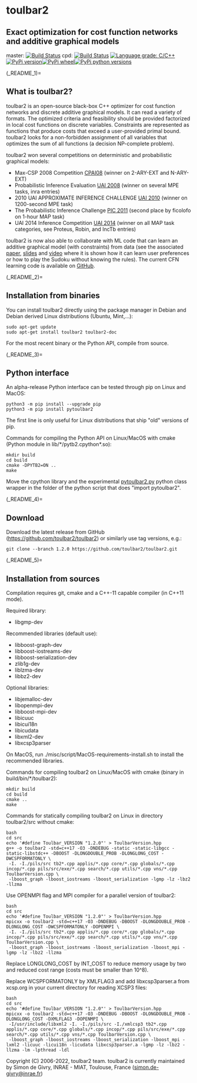 # toulbar2
## Exact optimization for cost function networks and additive graphical models 

master: [![Build Status](https://travis-ci.com/toulbar2/toulbar2.svg?branch=master)](https://travis-ci.com/toulbar2/toulbar2)
cpd: [![Build Status](https://travis-ci.com/toulbar2/toulbar2.svg?branch=cpd)](https://travis-ci.com/toulbar2/toulbar2) [![Language grade: C/C++](https://img.shields.io/lgtm/grade/cpp/g/toulbar2/toulbar2.svg?logo=lgtm&logoWidth=18)](https://lgtm.com/projects/g/toulbar2/toulbar2/context:cpp)[![PyPi version](https://img.shields.io/pypi/v/pytoulbar2.svg)](https://pypi.org/project/pytoulbar2)[![PyPi wheel](https://img.shields.io/pypi/wheel/pytoulbar2.svg)](https://pypi.org/project/pytoulbar2)[![PyPi python versions](https://img.shields.io/pypi/pyversions/pytoulbar2.svg)](https://pypi.org/project/pytoulbar2)

(_README_1)=
## What is toulbar2?

toulbar2 is an open-source black-box C++ optimizer for cost function
networks and discrete additive graphical models. It can read a variety
of formats. The optimized criteria and feasibility should be provided
factorized in local cost functions on discrete variables. Constraints
are represented as functions that produce costs that exceed a
user-provided primal bound. toulbar2 looks for a non-forbidden assignment 
of all variables that optimizes the sum of all functions (a decision 
NP-complete problem).

toulbar2 won several competitions on deterministic and probabilistic
graphical models:

* Max-CSP 2008 Competition [CPAI08][cpai08] (winner on 2-ARY-EXT and N-ARY-EXT)
* Probabilistic Inference Evaluation [UAI 2008][uai2008] (winner on several MPE tasks, inra entries)
* 2010 UAI APPROXIMATE INFERENCE CHALLENGE [UAI 2010][uai2010] (winner on 1200-second MPE task)
* The Probabilistic Inference Challenge [PIC 2011][pic2011] (second place by ficolofo on 1-hour MAP task)
* UAI 2014 Inference Competition [UAI 2014][uai2014] (winner on all MAP task categories, see Proteus, Robin, and IncTb entries)

[cpai08]: http://www.cril.univ-artois.fr/CPAI08/
[uai2008]: http://graphmod.ics.uci.edu/uai08/Evaluation/Report
[uai2010]: http://www.cs.huji.ac.il/project/UAI10/summary.php
[pic2011]: http://www.cs.huji.ac.il/project/PASCAL/board.php
[uai2014]: http://www.hlt.utdallas.edu/~vgogate/uai14-competition/leaders.html 

toulbar2 is now also able to collaborate with ML code that can learn
an additive graphical model (with constraints) from data (see the
associated
[paper](https://miat.inrae.fr/schiex/Export/Pushing_Data_in_your_CP_model.pdf),
[slides](https://miat.inrae.fr/schiex/Export/Pushing_Data_in_your_CP_model-Slides.pdf)
and [video](https://www.youtube.com/watch?v=IpUr6KIEjMs) where it is
shown how it can learn user preferences or how to play the Sudoku
without knowing the rules). The current CFN learning code is available
on [GitHub](https://github.com/toulbar2/CFN-learn).

(_README_2)=
## Installation from binaries

You can install toulbar2 directly using the package manager in Debian
and Debian derived Linux distributions (Ubuntu, Mint,...):

    sudo apt-get update
    sudo apt-get install toulbar2 toulbar2-doc

For the most recent binary or the Python API, compile from source.

(_README_3)=
## Python interface

An alpha-release Python interface can be tested through pip on Linux and MacOS:

    python3 -m pip install --upgrade pip
    python3 -m pip install pytoulbar2

The first line is only useful for Linux distributions that ship "old" versions of pip.

Commands for compiling the Python API on Linux/MacOS with cmake (Python module in lib/\*/pytb2.cpython\*.so):

    mkdir build
    cd build
    cmake -DPYTB2=ON ..
    make

Move the cpython library and the experimental [pytoulbar2.py](https://github.com/toulbar2/toulbar2/raw/master/pytoulbar2/pytoulbar2.py) python class wrapper in the folder of the python script that does "import pytoulbar2".

(_README_4)=
## Download

Download the latest release from GitHub
(https://github.com/toulbar2/toulbar2) or similarly use tag versions,
e.g.:

    git clone --branch 1.2.0 https://github.com/toulbar2/toulbar2.git


(_README_5)=
## Installation from sources

Compilation requires git, cmake and a C++-11 capable compiler (in C++11 mode). 

Required library:
* libgmp-dev

Recommended libraries (default use):
* libboost-graph-dev
* libboost-iostreams-dev
* libboost-serialization-dev
* zlib1g-dev
* liblzma-dev
* libbz2-dev

Optional libraries:
* libjemalloc-dev
* libopenmpi-dev
* libboost-mpi-dev
* libicuuc
* libicui18n
* libicudata
* libxml2-dev
* libxcsp3parser

On MacOS, run ./misc/script/MacOS-requirements-install.sh to install the recommended libraries.

Commands for compiling toulbar2 on Linux/MacOS with cmake (binary in build/bin/\*/toulbar2):

    mkdir build
    cd build
    cmake ..
    make

Commands for statically compiling toulbar2 on Linux in directory toulbar2/src without cmake:

    bash
    cd src
    echo '#define Toulbar_VERSION "1.2.0"' > ToulbarVersion.hpp
    g++ -o toulbar2 -std=c++17 -O3 -DNDEBUG -static -static-libgcc -static-libstdc++ -DBOOST -DLONGDOUBLE_PROB -DLONGLONG_COST -DWCSPFORMATONLY \
     -I. -I./pils/src tb2*.cpp applis/*.cpp core/*.cpp globals/*.cpp incop/*.cpp pils/src/exe/*.cpp search/*.cpp utils/*.cpp vns/*.cpp ToulbarVersion.cpp \
     -lboost_graph -lboost_iostreams -lboost_serialization -lgmp -lz -lbz2 -llzma

Use OPENMPI flag and MPI compiler for a parallel version of toulbar2:

    bash
    cd src
    echo '#define Toulbar_VERSION "1.2.0"' > ToulbarVersion.hpp
    mpicxx -o toulbar2 -std=c++17 -O3 -DNDEBUG -DBOOST -DLONGDOUBLE_PROB -DLONGLONG_COST -DWCSPFORMATONLY -DOPENMPI \
     -I. -I./pils/src tb2*.cpp applis/*.cpp core/*.cpp globals/*.cpp incop/*.cpp pils/src/exe/*.cpp search/*.cpp utils/*.cpp vns/*.cpp ToulbarVersion.cpp \
     -lboost_graph -lboost_iostreams -lboost_serialization -lboost_mpi -lgmp -lz -lbz2 -llzma

Replace LONGLONG_COST by INT_COST to reduce memory usage by two and reduced cost range (costs must be smaller than 10^8).

Replace WCSPFORMATONLY by XMLFLAG3 and add libxcsp3parser.a from xcsp.org in your current directory for reading XCSP3 files:

    bash
    cd src
    echo '#define Toulbar_VERSION "1.2.0"' > ToulbarVersion.hpp
    mpicxx -o toulbar2 -std=c++17 -O3 -DNDEBUG -DBOOST -DLONGDOUBLE_PROB -DLONGLONG_COST -DXMLFLAG3 -DOPENMPI \
     -I/usr/include/libxml2 -I. -I./pils/src -I./xmlcsp3 tb2*.cpp applis/*.cpp core/*.cpp globals/*.cpp incop/*.cpp pils/src/exe/*.cpp search/*.cpp utils/*.cpp vns/*.cpp ToulbarVersion.cpp \
     -lboost_graph -lboost_iostreams -lboost_serialization -lboost_mpi -lxml2 -licuuc -licui18n -licudata libxcsp3parser.a -lgmp -lz -lbz2 -llzma -lm -lpthread -ldl

Copyright (C) 2006-2022, toulbar2 team.
toulbar2 is currently maintained by Simon de Givry, INRAE - MIAT, Toulouse, France (simon.de-givry@inrae.fr)
